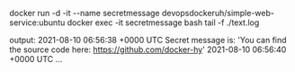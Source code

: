 docker run -d -it --name secretmessage devopsdockeruh/simple-web-service:ubuntu
docker exec -it secretmessage bash
tail -f ./text.log

output:
2021-08-10 06:56:38 +0000 UTC
Secret message is: 'You can find the source code here: https://github.com/docker-hy'
2021-08-10 06:56:40 +0000 UTC
...
